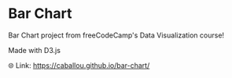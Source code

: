 # Bar Chart
Bar Chart project from freeCodeCamp's Data Visualization course!

Made with D3.js

🌐 Link: https://caballou.github.io/bar-chart/
